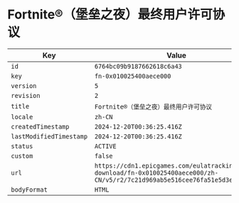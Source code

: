 # Fortnite®（堡垒之夜）最终用户许可协议

| Key | Value |
| --- | ----- |
| `id` | `6764bc09b9187662618c6a43` |
| `key` | `fn-0x010025400aece000` |
| `version` | `5` |
| `revision` | `2` |
| `title` | `Fortnite®（堡垒之夜）最终用户许可协议` |
| `locale` | `zh-CN` |
| `createdTimestamp` | `2024-12-20T00:36:25.416Z` |
| `lastModifiedTimestamp` | `2024-12-20T00:36:25.416Z` |
| `status` | `ACTIVE` |
| `custom` | `false` |
| `url` | `https://cdn1.epicgames.com/eulatracking-download/fn-0x010025400aece000/zh-CN/v5/r2/7c21d969ab5e516cee76fa51e5d3e7a9.pdf` |
| `bodyFormat` | `HTML` |
